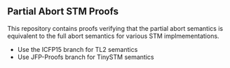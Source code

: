 Partial Abort STM Proofs
-

This repository contains proofs verifying that the partial abort semantics is equivalent to the full abort semantics for various STM implmementations.

- Use the ICFP15 branch for TL2 semantics
- Use JFP-Proofs branch for TinySTM semantics
